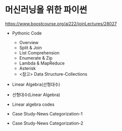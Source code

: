 # 머신러닝을 위한 파이썬

https://www.boostcourse.org/ai222/joinLectures/28027

- Pythonic Code
  - Overview
  - Split & Join
  - List Comprehension
  - Enumerate & Zip
  - Lambda & MapReduce
  - Asterisk
  - <참고> Data Structure-Collections
  
 - Linear Algebra(선형대수)
  - 선형대수(Linear Algebra)
  - Linear algebra codes
  - Case Study-News Categorization-1
  - Case Study-News Categorization-2
  
